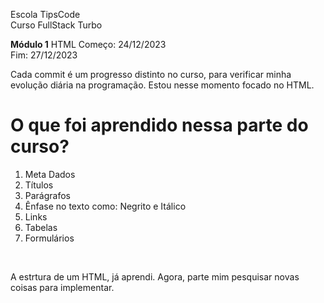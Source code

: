 Escola TipsCode <br />
Curso FullStack Turbo

<strong>Módulo 1</strong> HTML
Começo: 24/12/2023 <br />
Fim: 27/12/2023

Cada commit é um progresso distinto no curso, para verificar minha evolução diária na programação.
Estou nesse momento focado no HTML. <br />

<h1>O que foi aprendido nessa parte do curso?</h1>

<ol>
  <li>Meta Dados</li>
  <li>Títulos</li>
  <li>Parágrafos</li>
  <li>Ênfase no texto como: Negrito e Itálico</li>
  <li>Links</li>
  <li>Tabelas</li>
  <li>Formulários</li>
</ol>

<br />

<p>A estrtura de um HTML, já aprendi. Agora, parte mim pesquisar novas coisas para implementar.</p>

